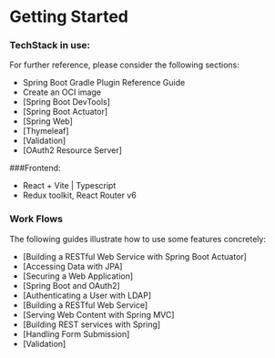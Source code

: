 # Getting Started

### TechStack in use:
For further reference, please consider the following sections:
* Spring Boot Gradle Plugin Reference Guide
* Create an OCI image
* [Spring Boot DevTools]
* [Spring Boot Actuator]
* [Spring Web]
* [Thymeleaf]
* [Validation]
* [OAuth2 Resource Server]

###Frontend:
* React + Vite | Typescript
* Redux toolkit, React Router v6
  

### Work Flows
The following guides illustrate how to use some features concretely:

* [Building a RESTful Web Service with Spring Boot Actuator]
* [Accessing Data with JPA]
* [Securing a Web Application]
* [Spring Boot and OAuth2]
* [Authenticating a User with LDAP]
* [Building a RESTful Web Service]
* [Serving Web Content with Spring MVC]
* [Building REST services with Spring]
* [Handling Form Submission]
* [Validation]

